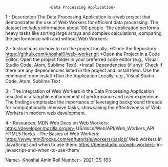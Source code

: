                        -Data Processing Application-
1:- Description The Data Processing Application is a web project that demonstrates the use of Web Workers for efficient data processing. The dataset includes information about 100 people. The application performs heavy tasks like sorting large arrays and complex calculations, comparing the performance with and without Web Workers.

2:- Instructions on how to run the project locally. *Clone the Repository: https://github.com/khoshal0/web-worker.git *Open the Project in a Code Editor: Open the project folder in your preferred code editor (e.g., Visual Studio Code, Atom, Sublime Text). *Install Dependencies (if any): Check if there are any dependencies listed in the project and install them. Use the
command: npm install *Run the Application Locally: e.g., Visual Studio Code, Atom, Sublime Text

3:- The integration of Web Workers in the Data Processing Application resulted in a tangible enhancement of performance and user experience. The findings emphasize the importance of leveraging background threads for computationally intensive tasks, showcasing the effectiveness of Web Workers in modern web development.

4:- Resources: MDN Web Docs on Web Workers: https://developer.mozilla.org/en- US/docs/Web/API/Web_Workers_API HTML5 Rocks - The Basics of Web Workers: https://www.html5rocks.com/en/tutorials/workers/basics/ Web workers in JavaScript and when to use them: https://benestudio.co/web-workers- in-javascript-and-when-to-use-them/

Name:- Khoshal Amin Roll Number:- 2021-CS-163
